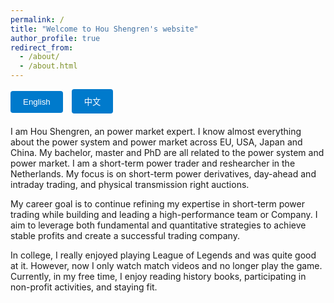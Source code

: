 ```yaml
---
permalink: /
title: "Welcome to Hou Shengren's website"
author_profile: true
redirect_from: 
  - /about/
  - /about.html
---
```


<style>
  #tabs {
    margin-bottom: 20px;
  }
  #tabs button {
    padding: 10px 20px;
    margin-right: 10px;
    cursor: pointer;
    background-color: #007acc;
    color: white;
    border: none;
    border-radius: 4px;
  }
  #tabs button:hover {
    background-color: #005f99;
  }
  .tabcontent {
    display: none;
  }
  .tabcontent.active {
    display: block;
  }
</style>

<div id="tabs">
  <button onclick="openTab('english')">English</button>
  <button onclick="openTab('chinese')">中文</button>
</div>

<div id="english" class="tabcontent active">


I am Hou Shengren, an power market expert. I know almost everything about the power system and power market across EU, USA, Japan and China. My bachelor, master and PhD are all related to the power system and power market. I am a short-term power trader and reshearcher in the Netherlands. My focus is on short-term power derivatives, day-ahead and intraday trading, and physical transmission right auctions.

My career goal is to continue refining my expertise in short-term power trading while building and leading a high-performance team or Company. I aim to leverage both fundamental and quantitative strategies to achieve stable profits and create a successful trading company.

In college, I really enjoyed playing League of Legends and was quite good at it. However, now I only watch match videos and no longer play the game. Currently, in my free time, I enjoy reading history books, participating in non-profit activities, and staying fit.



</div>

<div id="chinese" class="tabcontent">


我是侯胜任，电力系统和电力市场专家。我了解欧洲、美国、日本和中国的电力系统和电力市场。我的本科、硕士和博士学位都与电力系统和电力市场相关。我目前在荷兰担任短期电力交易员和研究员，专注于短期电力衍生品、日前和日内交易，以及物理传输权拍卖。

我的职业目标是继续在短期电力交易方面精进，并带领一个高效的团队或公司，利用基本面和量化策略来实现稳定的盈利，打造一个成功的交易公司。

在大学期间，我特别喜欢玩《英雄联盟》，而且打得很好。不过现在，我只看看比赛视频，不再玩游戏了。目前，我空余时间喜欢读历史书、参与非营利组织的活动以及健身。


</div>

<script>
function openTab(tabName) {
  var i;
  var x = document.getElementsByClassName("tabcontent");
  for (i = 0; i < x.length; i++) {
    x[i].classList.remove("active");
  }
  document.getElementById(tabName).classList.add("active");
}
</script>
